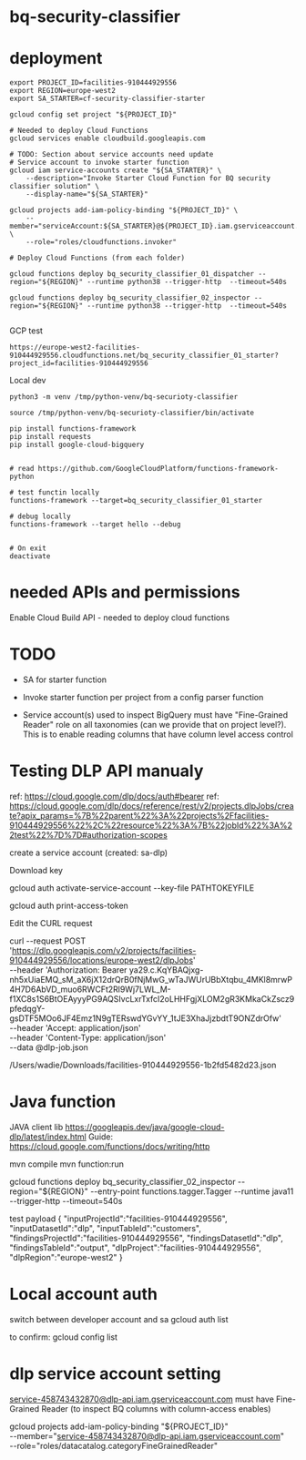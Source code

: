 # bq-security-classifier

# deployment
```
export PROJECT_ID=facilities-910444929556
export REGION=europe-west2
export SA_STARTER=cf-security-classifier-starter

gcloud config set project "${PROJECT_ID}"

# Needed to deploy Cloud Functions
gcloud services enable cloudbuild.googleapis.com

# TODO: Section about service accounts need update
# Service account to invoke starter function
gcloud iam service-accounts create "${SA_STARTER}" \
    --description="Invoke Starter Cloud Function for BQ security classifier solution" \
    --display-name="${SA_STARTER}"

gcloud projects add-iam-policy-binding "${PROJECT_ID}" \
    --member="serviceAccount:${SA_STARTER}@${PROJECT_ID}.iam.gserviceaccount.com" \
    --role="roles/cloudfunctions.invoker"

# Deploy Cloud Functions (from each folder)

gcloud functions deploy bq_security_classifier_01_dispatcher --region="${REGION}" --runtime python38 --trigger-http  --timeout=540s

gcloud functions deploy bq_security_classifier_02_inspector --region="${REGION}" --runtime python38 --trigger-http  --timeout=540s
 
```

GCP test
```
https://europe-west2-facilities-910444929556.cloudfunctions.net/bq_security_classifier_01_starter?project_id=facilities-910444929556

```

Local dev
```
python3 -m venv /tmp/python-venv/bq-securioty-classifier

source /tmp/python-venv/bq-securioty-classifier/bin/activate 

pip install functions-framework
pip install requests
pip install google-cloud-bigquery


# read https://github.com/GoogleCloudPlatform/functions-framework-python

# test functin locally
functions-framework --target=bq_security_classifier_01_starter

# debug locally 
functions-framework --target hello --debug


# On exit
deactivate

```

# needed APIs and permissions

Enable Cloud Build API - needed to deploy cloud functions



# TODO
* SA for starter function
* Invoke starter function per project from a config parser function 

* Service account(s) used to inspect BigQuery must have "Fine-Grained Reader" role
on all taxonomies (can we provide that on project level?). This is to enable reading
columns that have column level access control




# Testing DLP API manualy

ref: https://cloud.google.com/dlp/docs/auth#bearer
ref: https://cloud.google.com/dlp/docs/reference/rest/v2/projects.dlpJobs/create?apix_params=%7B%22parent%22%3A%22projects%2Ffacilities-910444929556%22%2C%22resource%22%3A%7B%22jobId%22%3A%22test%22%7D%7D#authorization-scopes

create a service account (created: sa-dlp)

Download key

gcloud auth activate-service-account --key-file PATHTOKEYFILE

gcloud auth print-access-token  

Edit the CURL request

curl --request POST \
  'https://dlp.googleapis.com/v2/projects/facilities-910444929556/locations/europe-west2/dlpJobs' \
  --header 'Authorization: Bearer ya29.c.KqYBAQjxg-nh5xUiaEMQ_sM_aX6jX12drQrB0fNjMwG_wTaJWUrUBbXtqbu_4MKl8mrwP4H7D6AbVD_muo6RWCFt2Rl9Wj7LWL_M-f1XC8s1S6BtOEAyyyPG9AQSIvcLxrTxfcI2oLHHFgjXLOM2gR3KMkaCkZscz9pfedqgY-gsDTF5MOo6JF4Emz1N9gTERswdYGvYY_1tJE3XhaJjzbdtT9ONZdrOfw'\
  --header 'Accept: application/json' \
  --header 'Content-Type: application/json' \
  --data @dlp-job.json
  
  
  /Users/wadie/Downloads/facilities-910444929556-1b2fd5482d23.json
  
  
  # Java function

JAVA client lib https://googleapis.dev/java/google-cloud-dlp/latest/index.html
Guide: https://cloud.google.com/functions/docs/writing/http

mvn compile
mvn function:run
  
gcloud functions deploy bq_security_classifier_02_inspector --region="${REGION}" --entry-point functions.tagger.Tagger --runtime java11 --trigger-http --timeout=540s

test payload
{
   "inputProjectId":"facilities-910444929556",
   "inputDatasetId":"dlp",
   "inputTableId":"customers",
   "findingsProjectId":"facilities-910444929556",
   "findingsDatasetId":"dlp",
   "findingsTableId":"output",
   "dlpProject":"facilities-910444929556",
   "dlpRegion":"europe-west2"
}


# Local account auth
switch between developer account and sa
gcloud auth list 

to confirm:
gcloud config list

# dlp service account setting

service-458743432870@dlp-api.iam.gserviceaccount.com
must have 
Fine-Grained Reader (to inspect BQ columns with column-access enables)


gcloud projects add-iam-policy-binding "${PROJECT_ID}" \
    --member="service-458743432870@dlp-api.iam.gserviceaccount.com" \
    --role="roles/datacatalog.categoryFineGrainedReader"